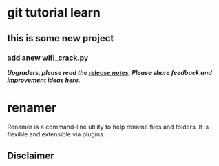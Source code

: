# git tutorial learn
## this is some new project 
### add anew wifi_crack.py 
***Upgraders, please read the [release notes](https://github.com/75lb/renamer/releases). Please share feedback and improvement ideas [here](https://github.com/75lb/renamer/discussions).***

# renamer

Renamer is a command-line utility to help rename files and folders. It is flexible and extensible via plugins.

## Disclaimer
